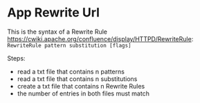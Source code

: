 # App Rewrite Url

This is the syntax of a Rewrite Rule https://cwiki.apache.org/confluence/display/HTTPD/RewriteRule:
`RewriteRule pattern substitution [flags]`

Steps:
- read a txt file that contains n patterns
- read a txt file that contains n substitutions
- create a txt file that contains n Rewrite Rules
- the number of entries in both files must match

